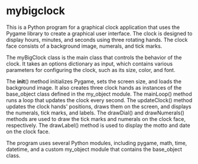 # mybigclock
This is a Python program for a graphical clock application that uses the Pygame library to create a graphical user interface. The clock is designed to display hours, minutes, and seconds using three rotating hands. The clock face consists of a background image, numerals, and tick marks.

The myBigClock class is the main class that controls the behavior of the clock. It takes an options dictionary as input, which contains various parameters for configuring the clock, such as its size, color, and font.

The __init__() method initializes Pygame, sets the screen size, and loads the background image. It also creates three clock hands as instances of the base_object class defined in the my_object module. The mainLoop() method runs a loop that updates the clock every second. The updateClock() method updates the clock hands' positions, draws them on the screen, and displays the numerals, tick marks, and labels. The drawDial() and drawNumerals() methods are used to draw the tick marks and numerals on the clock face, respectively. The drawLabel() method is used to display the motto and date on the clock face.

The program uses several Python modules, including pygame, math, time, datetime, and a custom my_object module that contains the base_object class.

